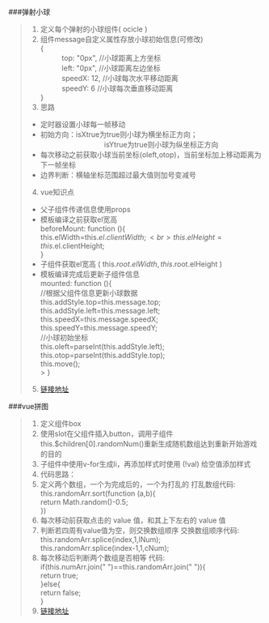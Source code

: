 ###弹射小球
> 1. 定义每个弹射的小球组件( ocicle )
> 2. 组件message自定义属性存放小球初始信息(可修改)<br>
> 	{<br>
> 	　　　top: "0px",        //小球距离上方坐标<br>
> 	　　　left: "0px",        //小球距离左边坐标<br>
> 	　　　speedX: 12,      //小球每次水平移动距离<br>
> 	　　　speedY: 6         //小球每次垂直移动距离<br>
> 	}    <br>
> 3. 思路
> 	* 定时器设置小球每一帧移动
> 	*  初始方向：isXtrue为true则小球为横坐标正方向；<br>
> 　　　　　　　　　isYtrue为true则小球为纵坐标正方向
> 	* 每次移动之前获取小球当前坐标(oleft,otop)，当前坐标加上移动距离为下一帧坐标
> 	* 边界判断：横轴坐标范围超过最大值则加号变减号
> 4. vue知识点
> 	* 父子组件传递信息使用props
> 	* 模板编译之前获取el宽高 <br>
        beforeMount: function (){<br>
        this.elWidth=this.$el.clientWidth;<br>
        this.elHeight=this.$el.clientHeight;<br>
        }<br>
> 	* 子组件获取el宽高 ( this.$root.elWidth,this.$root.elHeight )
> 	* 模板编译完成后更新子组件信息<br>
> 			mounted: function (){<br>
> 			    //根据父组件信息更新小球数据<br>
> 			    this.addStyle.top=this.message.top;<br>
> 			    this.addStyle.left=this.message.left;<br>
> 			    this.speedX=this.message.speedX;<br>
> 			    this.speedY=this.message.speedY;<br>
> 			    //小球初始坐标<br>
> 			    this.oleft=parseInt(this.addStyle.left);<br>
> 			    this.otop=parseInt(this.addStyle.top);<br>
> 			    this.move();<br>
> 			> }<br>
> 5. [链接地址]( http://hsianglee.top/vue/moveBall.html )

###vue拼图
>1. 定义组件box
> 2. 使用slot在父组件插入button，调用子组件this.$children[0].randomNum()重新生成随机数组达到重新开始游戏的目的
> 3.  子组件中使用v-for生成li，再添加样式时使用 (!val) 给空值添加样式
> 4.  代码思路：
> 	1. 定义两个数组，一个为完成后的，一个为打乱的
> 	打乱数组代码: <br>
> 		this.randomArr.sort(function (a,b){<br>
> 				return Math.random()-0.5;<br>
> 	})<br>
> 	2. 每次移动前获取点击的 value 值，和其上下左右的 value 值
> 	3. 判断若四周有value值为空，则交换数组顺序
> 	交换数组顺序代码: <br>
> 		this.randomArr.splice(index,1,lNum);<br>
> 	this.randomArr.splice(index-1,1,cNum);<br>
> 	4. 每次移动后判断两个数组是否相等
> 	代码: <br>
> 		if(this.numArr.join(" ")==this.randomArr.join(" ")){<br>
> 				return true;<br>
> 		}else{<br>
> 				return false;<br>
> 	}<br>
> 5. [链接地址]( http://hsianglee.top/vue/puzzleVue.html )
